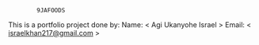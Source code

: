 			9JAFOODS
This is a portfolio project done by:
Name: < Agi Ukanyohe Israel >
Email: < israelkhan217@gmail.com >
